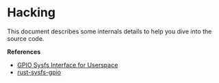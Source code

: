 # Hacking

This document describes some internals details to help you dive into the source code.

**References**

- [GPIO Sysfs Interface for Userspace](https://www.kernel.org/doc/Documentation/gpio/sysfs.txt)
- [rust-sysfs-gpio](https://github.com/rust-embedded/rust-sysfs-gpio)